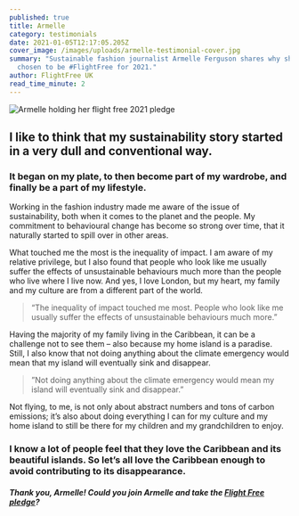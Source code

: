 ```yaml
---
published: true
title: Armelle
category: testimonials
date: 2021-01-05T12:17:05.205Z
cover_image: /images/uploads/armelle-testimonial-cover.jpg
summary: "Sustainable fashion journalist Armelle Ferguson shares why she has
  chosen to be #FlightFree for 2021."
author: FlightFree UK
read_time_minute: 2
---
```

![Armelle holding her flight free 2021 pledge](/images/uploads/testimonial-armelle.jpg)

## I like to think that my sustainability story started in a very dull and conventional way.

### It began on my plate, to then become part of my wardrobe, and finally be a part of my lifestyle.

Working in the fashion industry made me aware of the issue of sustainability, both when it comes to the planet and the people. My commitment to behavioural change has become so strong over time, that it naturally started to spill over in other areas.

What touched me the most is the inequality of impact. I am aware of my relative privilege, but I also found that people who look like me usually suffer the effects of unsustainable behaviours much more than the people who live where I live now. And yes, I love London, but my heart, my family and my culture are from a different part of the world.

> “The inequality of impact touched me most. People who look like me usually suffer the effects of unsustainable behaviours much more.”

Having the majority of my family living in the Caribbean, it can be a challenge not to see them – also because my home island is a paradise. Still, I also know that not doing anything about the climate emergency would mean that my island will eventually sink and disappear.

> ”Not doing anything about the climate emergency would mean my island will eventually sink and disappear.”

Not flying, to me, is not only about abstract numbers and tons of carbon emissions; it’s also about doing everything I can for my culture and my home island to still be there for my children and my grandchildren to enjoy.

### I know a lot of people feel that they love the Caribbean and its beautiful islands. So let’s all love the Caribbean enough to avoid contributing to its disappearance.

#### *Thank you, Armelle! Could you join Armelle and take the [Flight Free pledge](/take_action/)?*